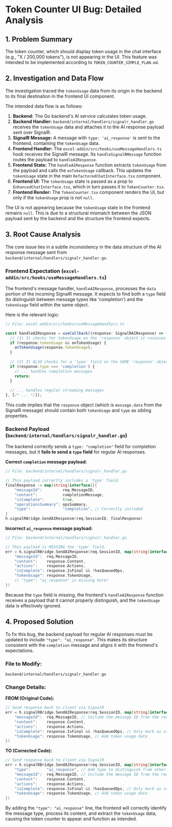 # Token Counter UI Bug: Detailed Analysis

## 1. Problem Summary

The token counter, which should display token usage in the chat interface (e.g., "X / 200,000 tokens"), is not appearing in the UI. This feature was intended to be implemented according to `TOKEN_COUNTER_SIMPLE_PLAN.md`.

## 2. Investigation and Data Flow

The investigation traced the `tokenUsage` data from its origin in the backend to its final destination in the frontend UI component.

The intended data flow is as follows:

1.  **Backend:** The Go backend's AI service calculates token usage.
2.  **Backend Handler:** `backend/internal/handlers/signalr_handler.go` receives the `tokenUsage` data and attaches it to the AI response payload sent over SignalR.
3.  **SignalR Message:** A message with `type: 'ai_response'` is sent to the frontend, containing the `tokenUsage` data.
4.  **Frontend Handler:** The `excel-addin/src/hooks/useMessageHandlers.ts` hook receives the SignalR message. Its `handleSignalRMessage` function routes the payload to `handleAIResponse`.
5.  **Frontend State:** The `handleAIResponse` function extracts `tokenUsage` from the payload and calls the `onTokenUsage` callback. This updates the `tokenUsage` state in the main `RefactoredChatInterface.tsx` component.
6.  **Frontend UI:** The `tokenUsage` state is passed as a prop to `EnhancedChatInterface.tsx`, which in turn passes it to `TokenCounter.tsx`.
7.  **Frontend Render:** The `TokenCounter.tsx` component renders the UI, but only if the `tokenUsage` prop is not `null`.

The UI is not appearing because the `tokenUsage` state in the frontend remains `null`. This is due to a structural mismatch between the JSON payload sent by the backend and the structure the frontend expects.

## 3. Root Cause Analysis

The core issue lies in a subtle inconsistency in the data structure of the AI response message sent from `backend/internal/handlers/signalr_handler.go`.

### Frontend Expectation (`excel-addin/src/hooks/useMessageHandlers.ts`)

The frontend's message handler, `handleAIResponse`, processes the `data` portion of the incoming SignalR message. It expects to find both a `type` field (to distinguish between message types like 'completion') and the `tokenUsage` field within the same object.

Here is the relevant logic:

```typescript
// File: excel-addin/src/hooks/useMessageHandlers.ts

const handleAIResponse = useCallback((response: SignalRAIResponse) => {
  // (1) It checks for tokenUsage on the 'response' object it receives.
  if (response.tokenUsage && onTokenUsage) {
    onTokenUsage(response.tokenUsage);
  }
  
  // (2) It ALSO checks for a 'type' field on the SAME 'response' object.
  if (response.type === 'completion') {
    // ... handles completion messages
    return; 
  }
  
  // ... handles regular streaming messages
}, [/* ... */]);
```

This code implies that the `response` object (which is `message.data` from the SignalR message) should contain both `tokenUsage` and `type` as sibling properties.

### Backend Payload (`backend/internal/handlers/signalr_handler.go`)

The backend correctly sends a `type: "completion"` field for completion messages, but it **fails to send a `type` field** for regular AI responses.

**Correct `completion` message payload:**
```go
// File: backend/internal/handlers/signalr_handler.go

// This payload correctly includes a 'type' field.
finalResponse := map[string]interface{}{
    "messageId":         req.MessageID,
    "content":           completionMessage,
    "isComplete":        true,
    "operationsSummary": opsSummary,
    "type":              "completion", // Correctly included
}
h.signalRBridge.SendAIResponse(req.SessionID, finalResponse)
```

**Incorrect `ai_response` message payload:**
```go
// File: backend/internal/handlers/signalr_handler.go

// This payload is MISSING the 'type' field.
err = h.signalRBridge.SendAIResponse(req.SessionID, map[string]interface{}{
    "messageId":  req.MessageID,
    "content":    response.Content,
    "actions":    response.Actions,
    "isComplete": response.IsFinal && !hasQueuedOps,
    "tokenUsage": response.TokenUsage,
    // "type": "ai_response" is missing here!
})
```

Because the `type` field is missing, the frontend's `handleAIResponse` function receives a payload that it cannot properly distinguish, and the `tokenUsage` data is effectively ignored.

## 4. Proposed Solution

To fix this bug, the backend payload for regular AI responses must be updated to include `"type": "ai_response"`. This makes its structure consistent with the `completion` message and aligns it with the frontend's expectations.

### File to Modify:
`backend/internal/handlers/signalr_handler.go`

### Change Details:

**FROM (Original Code):**
```go
// Send response back to client via SignalR
err = h.signalRBridge.SendAIResponse(req.SessionID, map[string]interface{}{
    "messageId":  req.MessageID, // Include the message ID from the request
    "content":    response.Content,
    "actions":    response.Actions,
    "isComplete": response.IsFinal && !hasQueuedOps, // Only mark as complete if no operations are queued
    "tokenUsage": response.TokenUsage, // Add token usage data
})
```

**TO (Corrected Code):**
```go
// Send response back to client via SignalR
err = h.signalRBridge.SendAIResponse(req.SessionID, map[string]interface{}{
    "type":       "ai_response", // Add type to distinguish from other messages
    "messageId":  req.MessageID, // Include the message ID from the request
    "content":    response.Content,
    "actions":    response.Actions,
    "isComplete": response.IsFinal && !hasQueuedOps, // Only mark as complete if no operations are queued
    "tokenUsage": response.TokenUsage, // Add token usage data
})
```

By adding the `"type": "ai_response"` line, the frontend will correctly identify the message type, process its content, and extract the `tokenUsage` data, causing the token counter to appear and function as intended.
